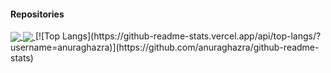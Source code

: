 #### Repositories


<a href="https://github.com/siualpinto/SGIDI">
  <img align="center" src="https://github-readme-stats.vercel.app/api/pin/?username=siualpinto&langs_count=8&repo=sgidi&theme=algolia" />
</a>
<a href="https://github.com/siualpinto/generic-website">
  <img align="center" src="https://github-readme-stats.vercel.app/api/pin/?username=siualpinto&langs_count=8&repo=generic-website&theme=algolia" />
</a>
[![Top Langs](https://github-readme-stats.vercel.app/api/top-langs/?username=anuraghazra)](https://github.com/anuraghazra/github-readme-stats)
